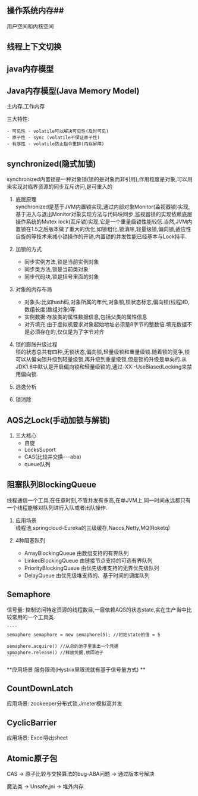 ## 操作系统内存##
用户空间和内核空间

## 线程上下文切换 ##


## java内存模型 ##


## Java内存模型(Java Memory Model) ##
主内存,工作内存

三大特性:  

	- 可见性 - volatile可以解决可见性(及时可见)    
	- 原子性 - sync (volatile不保证原子性)
	- 有序性 - volatile防止指令重排(内存屏障)

## synchronized(隐式加锁) ##
synchronized内置锁是一种对象锁(锁的是对象而非引用),作用粒度是对象,可以用来实现对临界资源的同步互斥访问,是可重入的

1. 底层原理   
synchronized是基于JVM内置锁实现,通过内部对象Monitor(监视器锁)实现,基于进入与退出Monitor对象实现方法与代码块同步,监视器锁的实现依赖底层操作系统的Mutex lock(互斥锁)实现,它是一个重量级锁性能较低.当然,JVM内置锁在1.5之后版本做了重大的优化,如锁粗化,锁消除,轻量级锁,偏向锁,适应性自旋的等技术来减小锁操作的开销,内置锁的并发性能已经基本与Lock持平.  

2. 加锁的方式
	- 同步实例方法,锁是当前实例对象
	- 同步类方法,锁是当前类对象
	- 同步代码块,锁是括号里面的对象

3. 对象的内存布局
	- 对象头:比如hash码,对象所属的年代,对象锁,锁状态标志,偏向锁(线程)ID,数组长度(数组对象)等.
	- 实例数据:存放类的属性数据信息,包括父类的属性信息
	- 对齐填充:由于虚拟机要求对象起始地址必须是8字节的整数倍.填充数据不是必须存在的,仅仅是为了字节对齐


4. 锁的膨胀升级过程  
锁的状态总共有四种,无锁状态,偏向锁,轻量级锁和重量级锁.随着锁的竞争,锁可以从偏向锁升级到轻量级锁,再升级到重量级锁,但是锁的升级是单向的.从JDK1.6中默认是开启偏向锁和轻量级锁的,通过-XX:-UseBiasedLocking来禁用偏向锁.


5. 逃逸分析 

6. 锁消除
## AQS之Lock(手动加锁与解锁) ##
1. 三大核心
	 - 自旋
	 - LocksSuport
	 - CAS(比较并交换---aba)
	 - queue队列
 
## 阻塞队列BlockingQueue ##
线程通信一个工具,在任意时刻,不管并发有多高,在单JVM上,同一时间永远都只有一个线程能够对队列进行入队或者出队操作.
1. 应用场景  
线程池,springcloud-Eureka的三级缓存,Nacos,Netty,MQ(Roketq) 

2. 4种阻塞队列
	- ArrayBlockingQueue 由数组支持的有界队列
	- LinkedBlockingQueue 由链接节点支持的可选有界队列
	- PriorityBlockingQueue 由优先级堆支持的无界优先级队列
	- DelayQueue 由优先级堆支持的、基于时间的调度队列

## Semaphore ##
信号量: 控制访问特定资源的线程数目,一层依赖AQS的状态state,实在生产当中比较常用的一个工具类.  
	
	````
	semaphore semaphore = new semaphore(5); //初始state的值 = 5
	
	semaphore.acquire() //从总的池子里拿出一个凭据
	spmaphore.release() //释放凭据,放回池子
	````


**应用场景 服务限流(Hystrix里限流就有基于信号量方式)
**

## CountDownLatch  ##
应用场景: zookeeper分布式锁,Jmeter模拟高并发

## CyclicBarrier ##
应用场景: Excel导出sheet

## Atomic原子包 ##
CAS -> 原子比较与交换算法的bug-ABA问题 -> 通过版本号解决

魔法类 -> Unsafe,jni -> 堆外内存
